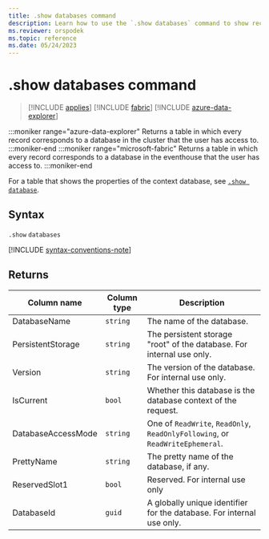 ```yaml
---
title: .show databases command
description: Learn how to use the `.show databases` command to show records of databases that the user has access to.
ms.reviewer: orspodek
ms.topic: reference
ms.date: 05/24/2023
---
```

# .show databases command

> [!INCLUDE [applies](../includes/applies-to-version/applies.md)] [!INCLUDE [fabric](../includes/applies-to-version/fabric.md)] [!INCLUDE [azure-data-explorer](../includes/applies-to-version/azure-data-explorer.md)]

:::moniker range="azure-data-explorer"
Returns a table in which every record corresponds to a database in the cluster that the user has access to.
:::moniker-end 
:::moniker range="microsoft-fabric"
Returns a table in which every record corresponds to a database in the eventhouse that the user has access to.
:::moniker-end 

For a table that shows the properties of the context database, see [`.show database`](show-database.md).

## Syntax

`.show` `databases`

[!INCLUDE [syntax-conventions-note](../includes/syntax-conventions-note.md)]

## Returns

|Column name       |Column type|Description                                                                  |
|------------------|-----------|-----------------------------------------------------------------------------|
|DatabaseName      |`string`   |The name of the database.                    |
|PersistentStorage |`string`   |The persistent storage "root" of the database. For internal use only.          |
|Version           |`string`   |The version of the database. For internal use only.                       |
|IsCurrent         |`bool`     |Whether this database is the database context of the request.                    |
|DatabaseAccessMode|`string`   |One of `ReadWrite`, `ReadOnly`, `ReadOnlyFollowing`, or `ReadWriteEphemeral`.    |
|PrettyName        |`string`   |The pretty name of the database, if any.                        |
|ReservedSlot1     |`bool`     |Reserved. For internal use only              |
|DatabaseId        |`guid`     |A globally unique identifier for the database. For internal use only.          |
